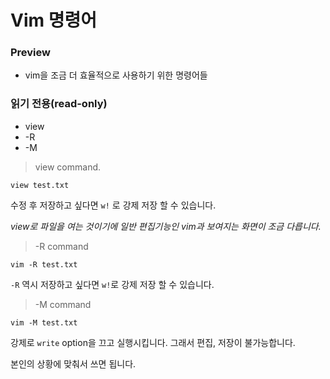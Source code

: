 # Vim 명령어

### Preview

- vim을 조금 더 효율적으로 사용하기 위한 명령어들



### 읽기 전용(read-only)

- view
- -R
- -M

> view command. 

```
view test.txt
```

수정 후 저장하고 싶다면 ```w!``` 로 강제 저장 할 수 있습니다.

*view로 파일을 여는 것이기에 일반 편집기능인 vim과 보여지는 화면이 조금 다릅니다.*



> -R command

``` 
vim -R test.txt
```

```-R``` 역시 저장하고 싶다면 ```w!```로 강제 저장 할 수 있습니다.



> -M command

```
vim -M test.txt
```

강제로 ```write``` option을 끄고 실행시킵니다. 그래서 편집, 저장이 불가능합니다.



본인의 상황에 맞춰서 쓰면 됩니다.
